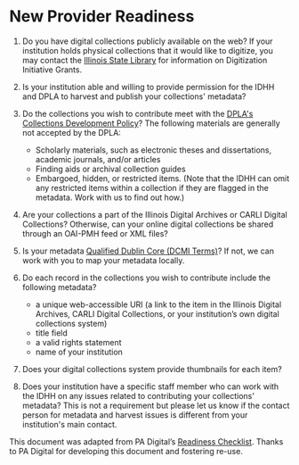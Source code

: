 # New Provider Readiness

1. Do you have digital collections publicly available on the web? If your institution holds physical collections that it would like to digitize, you may contact the [Illinois State Library](https://www.cyberdriveillinois.com/departments/library/) for information on Digitization Initiative Grants.

1. Is your institution able and willing to provide permission for the IDHH and DPLA to harvest and publish your collections' metadata?

1. Do the collections you wish to contribute meet with the [DPLA's Collections Development Policy](https://pro.dp.la/hubs/collection-development-guidelines)? The following materials are generally not accepted by the DPLA:
   - Scholarly materials, such as electronic theses and dissertations, academic journals, and/or articles
   - Finding aids or archival collection guides
   - Embargoed, hidden, or restricted items. (Note that the IDHH can omit any restricted items within a collection if they are flagged in the metadata. Work with us to find out how.)

1. Are your collections a part of the Illinois Digital Archives or CARLI Digital Collections? Otherwise, can your online digital collections be shared through an OAI-PMH feed or XML files?

1. Is your metadata [Qualified Dublin Core (DCMI Terms)](https://www.dublincore.org/specifications/dublin-core/dcmi-terms/)? If not, we can work with you to map your metadata locally.

1. Do each record in the collections you wish to contribute include the following metadata?
   - a unique web-accessible URI (a link to the item in the Illinois Digital Archives, CARLI Digital Collections, or your institution’s own digital collections system)
   - title field
   - a valid rights statement
   - name of your institution

1. Does your digital collections system provide thumbnails for each item?

1. Does your institution have a specific staff member who can work with the IDHH on any issues related to contributing your collections' metadata? This is not a requirement but please let us know if the contact person for metadata and harvest issues is different from your institution's main contact.

This document was adapted from PA Digital’s [Readiness Checklist](https://padigital.org/pa-digital-readiness/). Thanks to PA Digital for developing this document and fostering re-use.
